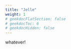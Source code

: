 ```yaml
---
title: "Jelle"
weight: 1
# geekdocFlatSection: false
# geekdocToc: 6
# geekdocHidden: false
---
```

whatever!
